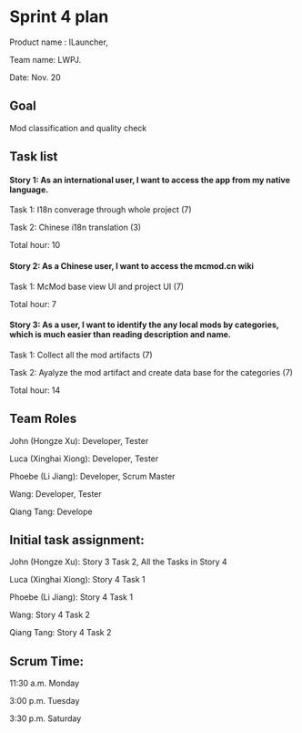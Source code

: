 # Sprint 4 plan

Product name : ILauncher,

Team name: LWPJ.

Date: Nov. 20

## Goal

Mod classification and quality check

## Task list

#### Story 1: As an international user, I want to access the app from my native language.

Task 1: I18n converage through whole project (7)

Task 2: Chinese i18n translation (3)

Total hour: 10

#### Story 2: As a Chinese user, I want to access the mcmod.cn wiki

Task 1: McMod base view UI and project UI (7)

Total hour: 7

#### Story 3: As a user, I want to identify the any local mods by categories, which is much easier than reading description and name.

Task 1: Collect all the mod artifacts (7) 

Task 2: Ayalyze the mod artifact and create data base for the categories (7)

Total hour: 14

## Team Roles

John (Hongze Xu): Developer, Tester

Luca (Xinghai Xiong): Developer, Tester

Phoebe (Li Jiang): Developer, Scrum Master

Wang: Developer, Tester

Qiang Tang: Develope

## Initial task assignment:

John (Hongze Xu): Story 3 Task 2, All the Tasks in Story 4

Luca (Xinghai Xiong): Story 4 Task 1

Phoebe (Li Jiang): Story 4 Task 1

Wang: Story 4 Task 2

Qiang Tang: Story 4 Task 2

## Scrum Time:

11:30 a.m. Monday

3:00 p.m. Tuesday

3:30 p.m. Saturday 
